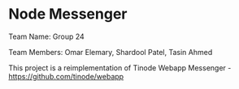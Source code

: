 # Node Messenger

Team Name: Group 24

Team Members: Omar Elemary, Shardool Patel, Tasin Ahmed


This project is a reimplementation of Tinode Webapp Messenger - https://github.com/tinode/webapp

